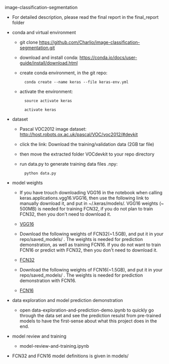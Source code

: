 image-classification-segmentation

* For detailed description, please read the final report in the final_report folder

* conda and virtual environment

    - git clone https://github.com/Charlio/image-classification-segmentation.git
    - download and install conda: https://conda.io/docs/user-guide/install/download.html
    - create conda environment, in the git repo: 
            
            conda create --name keras --file keras-env.yml
            
    - activate the environment: 
            
            source activate keras 
            
            activate keras
    
* dataset 

    - Pascal VOC2012 image dataset: http://host.robots.ox.ac.uk/pascal/VOC/voc2012/#devkit
    - click the link: Download the training/validation data (2GB tar file)
    - then move the extracted folder VOCdevkit to your repo directory
    - run data.py to generate training data files .npy:
            
            python data.py

* model weights
    
    - If you have trouch downloading VGG16 in the notebook when calling keras.applications.vgg16.VGG16, then use the following link to manually download it, and put in ~/.keras/models/. VGG16 weights (~ 500MB) is needed for training FCN32, if you do not plan to train FCN32, then you don't need to download it.
    
    - [VGG16](https://www.dropbox.com/home/fcn-model-weights?preview=vgg16_weights_tf_dim_ordering_tf_kernels.h5) 
    
    - Download the following weights of FCN32(~1.5GB), and put it in your repo/saved_models/ . The weights is needed for prediction demonstration, as well as training FCN16. If you do not want to train FCN16 or predict with FCN32, then you don't need to download it.
    
    - [FCN32](https://www.dropbox.com/home/fcn-model-weights?preview=fcn32_7761.h5)
    
    - Download the following weights of FCN16(~1.5GB), and put it in your repo/saved_models/ . The weights is needed for prediction demonstration with FCN16.
    
    - [FCN16](https://www.dropbox.com/home/fcn-model-weights?preview=fcn16_7835.h5) 

* data exploration and model prediction demonstration

    - open data-exploration-and-prediction-demo.ipynb to quickly go through the data set and see the prediction resulst from pre-trained models to have the first-sense about what this project does in the end.

* model review and training

    - model-review-and-training.ipynb
    
* FCN32 and FCN16 model definitions is given in models/

